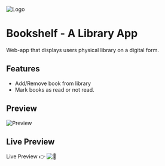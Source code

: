 
![Logo](https://i.imgur.com/KdypipP.png)

# Bookshelf - A Library App

Web-app that displays users physical library on a digital form.



## Features

- Add/Remove book from library
- Mark books as read or not read.

## Preview
![Preview](https://imgur.com/yykCgpb.gif)

## Live Preview
Live Preview 👉 ![📕](https://albusnimbus.github.io/library-app/)
